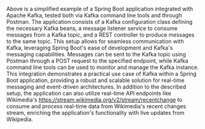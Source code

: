 Above is a simplified example of a Spring Boot application integrated with Apache Kafka, tested both via Kafka command line tools and through Postman. The application consists of a Kafka configuration class defining the necessary Kafka beans, a message listener service to consume messages from a Kafka topic, and a REST controller to produce messages to the same topic. This setup allows for seamless communication with Kafka, leveraging Spring Boot's ease of development and Kafka's messaging capabilities. Messages can be sent to the Kafka topic using Postman through a POST request to the specified endpoint, while Kafka command line tools can be used to monitor and manage the Kafka instance. This integration demonstrates a practical use case of Kafka within a Spring Boot application, providing a robust and scalable solution for real-time messaging and event-driven architectures.
In addition to the described setup, the application can also utilize real-time API endpoints like Wikimedia's https://stream.wikimedia.org/v2/stream/recentchange to consume and process real-time data from Wikimedia's recent changes stream, enriching the application's functionality with live updates from Wikipedia.
